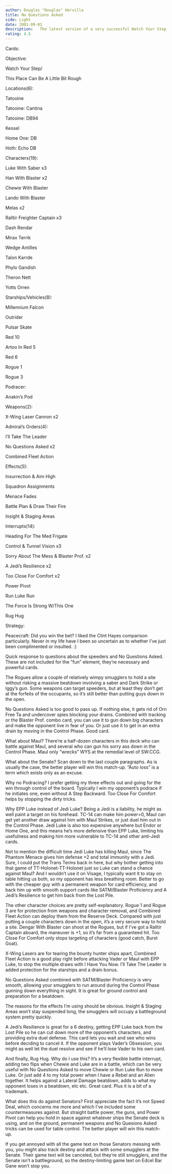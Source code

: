 ```yaml
---
author: Douglas "Douglas" Harvilla
title: No Questions Asked
side: Light
date: 2001-09-01
description:   The latest version of a very successful Watch Your Step deck, with changes made for the Coruscant environment.  Very heavy on battle power.
rating: 4.5
---
```

Cards: 

Objective:
Watch Your Step/
This Place Can Be A Little Bit Rough

Locations(6):
Tatooine
Tatooine: Cantina
Tatooine: DB94
Kessel
Home One: DB
Hoth: Echo DB

Characters(19):
Luke With Saber x3
Han With Blaster x2
Chewie With Blaster 
Lando With Blaster
Melas x2
Ralltir Freighter Captain x3
Dash Rendar
Mirax Terrik
Wedge Antilles
Talon Karrde
Phylo Gandish
Theron Nett
Yotts Orren

Starships/Vehicles(8):
Millennium Falcon
Outrider
Pulsar Skate
Red 10
Artoo In Red 5
Red 6
Rogue 1
Rogue 3

Podracer:
Anakin’s Pod

Weapons(2):
X-Wing Laser Cannon x2

Admiral’s Orders(4):
I’ll Take The Leader
No Questions Asked x2
Combined Fleet Action

Effects(5):
Insurrection & Aim High
Squadron Assignments
Menace Fades
Battle Plan & Draw Their Fire
Insight & Staging Areas

Interrupts(14):
Heading For The Med Frigate
Control & Tunnel Vision x3
Sorry About The Mess & Blaster Prof. x2
A Jedi’s Resilience x2
Too Close For Comfort x2
Power Pivot
Run Luke Run
The Force Is Strong W/This One
Rug Hug 

Strategy: 

  Peacecraft:  Did you win the bet?  I liked the Clint Hayes comparison particularly.  Never in my life have I been so uncertain as to whether I’ve just been complimented or insulted.  :)

  Quick response to questions about the speeders and No Questions Asked.  These are not included for the ”fun” element, they’re necessary and powerful cards.  

  The Rogues allow a couple of relatively wimpy smugglers to hold a site without risking a massive beatdown involving a saber and Dark Strike or Iggy’s gun.  Some weapons can target speeders, but at least they don’t get at the forfeits of the occupants, so it’s still better than putting guys down in the open.

  No Questions Asked is too good to pass up.  If nothing else, it gets rid of Orn Free Ta and undercover spies blocking your drains.  Combined with tracking or the Blaster Prof. combo card, you can use it to gun down big characters and make the opponent live in fear of you.  Or just use it to get in an extra drain by moving in the Control Phase.  Good card.  

  What about Maul?  There’re a half-dozen characters in this deck who can battle against Maul, and several who can gun his sorry ass down in the Control Phase.  Maul only ”wrecks” WYS at the remedial level of SW:CCG.

  What about the Senate?  Scan down to the last couple paragraphs.  As is usually the case, the better player will win this match-up.  ”Auto loss” is a term which exists only as an excuse.

  Why no Podracing?  I prefer getting my three effects out and going for the win through control of the board.  Typically I win my opponent’s podrace if he initiates one, even without A Step Backward.  Too Close For Comfort helps by stopping the dirty tricks.

  Why EPP Luke instead of Jedi Luke?  Being a Jedi is a liability, he might as well paint a target on his forehead.  TC-14 can make him power=0, Maul can get yet another draw against him with Maul Strikes, or just duel him out in the Control Phase.  Jedi Luke is also too expensive anywhere but Endor or Home One, and this means he’s more defensive than EPP Luke, limiting his usefulness and making him more vulnerable to TC-14 and other anti-Jedi cards.

  Not to mention the difficult time Jedi Luke has killing Maul, since The Phantom Menace gives him defense +2 and total immunity with a Jedi.  Sure, I could put the Trans Terms back in here, but why bother getting into that game of TT-Holonet-TT-Holonet just so Luke can stand a chance against Maul?  And I wouldn’t use it on Visage, I typically want it to stay on table hitting us both, so my opponent has less breathing room.  Better to go with the cheaper guy with a permanent weapon for card efficiency, and back him up with smooth support cards like SATM/Blaster Proficiency and A Jedi’s Resilience to get him back from the Lost Pile.  

  The other character choices are pretty self-explanatory.  Rogue 1 and Rogue 3 are for protection from weapons and character removal, and Combined Fleet Action can deploy them from the Reserve Deck.  Compared with just putting a couple characters down in the open, it’s a very secure way to hold a site.  Dengar With Blaster can shoot at the Rogues, but if I’ve got a Ralltir Captain aboard, the maneuver is +1, so it’s far from a guaranteed hit.  Too Close For Comfort only stops targeting of characters (good catch, Burst Goat).

  X-Wing Lasers are for tearing the bounty hunter ships apart, Combined Fleet Action is a good play right before attacking Vader or Maul with EPP Luke, to stop the multiple draws with I Have You Now.  I’ll Take The Leader is added protection for the starships and a drain bonus.  

  No Questions Asked combined with SATM/Blaster Proficiency is very smooth, allowing your smugglers to run around during the Control Phase gunning down everything in sight.  It is great for ground control and preparation for a beatdown.

  The reasons for the effects I’m using should be obvious.  Insight & Staging Areas won’t stay suspended long, the smugglers will occupy a battleground system pretty quickly.

  A Jedi’s Resilience is great for a 6 destiny, getting EPP Luke back from the Lost Pile so he can cut down more of the opponent’s characters, and providing extra duel defense.  This card lets you wait and see who wins before deciding to cancel it.  If the opponent plays Vader’s Obsession, you might as well let the duel resolve and see if he’ll lose Vader to his own card.  

  And finally, Rug Hug.  Why do I use this?  It’s a very flexible battle interrupt, adding two flips when Chewie and Luke are in a battle, which can be very useful with No Questions Asked to move Chewie or Run Luke Run to move Luke.  Or just add 4 to my total power when I have a Rebel and an Alien together.  It helps against a Lateral Damage beatdown, adds to what my opponent loses in a beatdown, etc etc.  Great card.  Plus it is a bit of a trademark.  

  What does this do against Senators?  First appreciate the fact it’s not Speed Deal, which concerns me more and which I’ve included some countermeasures against.  But straight battle power, the guns, and Power Pivot can help you hold in space against whatever ships the Senate deck is using, and on the ground, permanent weapons and No Quesions Asked tricks can be used for table control.  The better player will win this match-up.

  If you get annoyed with all the game text on those Senators messing with you, you might also track destiny and attack with some smugglers at the Senate.  Their game text will be canceled, but they’re still smugglers, and the Senate isn’t a battleground, so the destiny-limiting game text on Edcel Bar Gane won’t stop you.       

